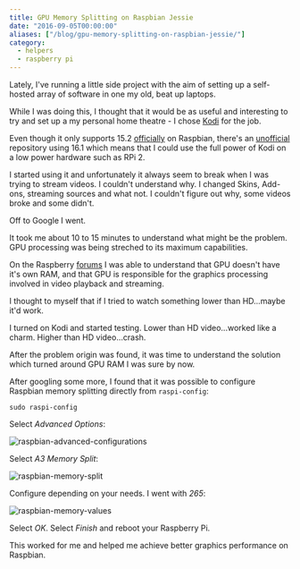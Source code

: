 ```yaml
---
title: GPU Memory Splitting on Raspbian Jessie
date: "2016-09-05T00:00:00"
aliases: ["/blog/gpu-memory-splitting-on-raspbian-jessie/"]
category:
  - helpers
  - raspberry pi
---
```


Lately, I've running a little side project with the aim of setting up a self-hosted array of software in one my old, beat up laptops.

While I was doing this, I thought that it would be as useful and interesting to try and set up a my personal home theatre - I chose [Kodi](https://kodi.tv/) for the job.

Even though it only supports 15.2 [officially](http://kodi.wiki/view/HOW-TO:Install_Kodi_on_Raspberry_Pi) on Raspbian, there's an [unofficial](https://mtantawy.com/quick-tip-how-to-update-to-latest-kodi-16-jarvis-on-raspberry-pi/) repository using 16.1 which means that I could use the full power of Kodi on a low power hardware such as RPi 2.

I started using it and unfortunately it always seem to break when I was trying to stream videos. I couldn't understand why. I changed Skins, Add-ons, streaming sources and what not. I couldn't figure out why, some videos broke and some didn't.

Off to Google I went.

It took me about 10 to 15 minutes to understand what might be the problem. GPU processing was being streched to its maximum capabilities.

On the Raspberry [forums](https://www.raspberrypi.org/forums/viewtopic.php?f=91&t=58245) I was able to understand that GPU doesn't have it's own RAM, and that GPU is responsible for the graphics processing involved in video playback and streaming.

I thought to myself that if I tried to watch something lower than HD...maybe it'd work.

I turned on Kodi and started testing. Lower than HD video...worked like a charm. Higher than HD video...crash.

After the problem origin was found, it was time to understand the solution which turned around GPU RAM I was sure by now.

After googling some more, I found that it was possible to configure Raspbian memory splitting directly from `raspi-config`:

`sudo raspi-config`

Select _Advanced Options_:

![raspbian-advanced-configurations](/images/1473110638.png)

Select _A3 Memory Split_:

![raspbian-memory-split](/images/1473110890.png)

Configure depending on your needs. I went with _265_:

![raspbian-memory-values](/images/1473111017.png)

Select _OK_. Select _Finish_ and reboot your Raspberry Pi.

This worked for me and helped me achieve better graphics performance on Raspbian.
